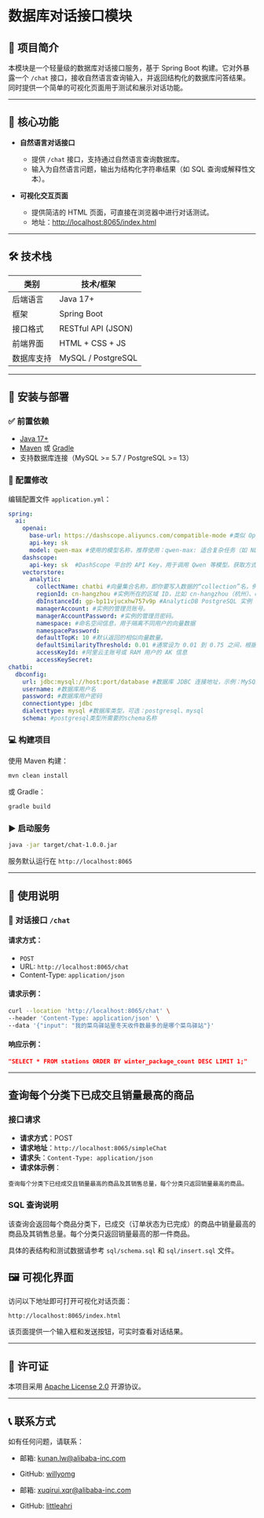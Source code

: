 # 数据库对话接口模块

## 📌 项目简介

本模块是一个轻量级的数据库对话接口服务，基于 Spring Boot 构建。它对外暴露一个 `/chat` 接口，接收自然语言查询输入，并返回结构化的数据库问答结果。同时提供一个简单的可视化页面用于测试和展示对话功能。

---

## 🧩 核心功能

- **自然语言对话接口**
    - 提供 `/chat` 接口，支持通过自然语言查询数据库。
    - 输入为自然语言问题，输出为结构化字符串结果（如 SQL 查询或解释性文本）。

- **可视化交互页面**
    - 提供简洁的 HTML 页面，可直接在浏览器中进行对话测试。
    - 地址：[http://localhost:8065/index.html](http://localhost:8065/index.html)

---

## 🛠 技术栈

| 类别       | 技术/框架             |
|------------|------------------------|
| 后端语言   | Java 17+               |
| 框架       | Spring Boot            |
| 接口格式   | RESTful API (JSON)     |
| 前端界面   | HTML + CSS + JS        |
| 数据库支持 | MySQL / PostgreSQL     |

---

## 🚀 安装与部署

### ✅ 前置依赖

- [Java 17+](https://www.oracle.com/java/technologies/javase-jdk17-downloads.html)
- [Maven](https://maven.apache.org/) 或 [Gradle](https://gradle.org/)
- 支持数据库连接（MySQL >= 5.7 / PostgreSQL >= 13）

### 🔧 配置修改

编辑配置文件 `application.yml`：

```yaml
spring:
  ai:
    openai:
      base-url: https://dashscope.aliyuncs.com/compatible-mode #类似 OpenAI 接口风格的兼容地址，这里指向的是阿里云 DashScope 的兼容接口。
      api-key: sk
      model: qwen-max #使用的模型名称，推荐使用：qwen-max: 适合复杂任务（如 NL2SQL）qwen-plus: 平衡性能与成本
    dashscope:
      api-key: sk  #DashScope 平台的 API Key，用于调用 Qwen 等模型。获取方式：登录 DashScope 控制台 → 查看或创建 API Key。
    vectorstore:
      analytic:
        collectName: chatbi #向量集合名称，即你要写入数据的“collection”名，例如 chatbi
        regionId: cn-hangzhou #实例所在的区域 ID，比如 cn-hangzhou（杭州）、cn-beijing（北京）等。
        dbInstanceId: gp-bp11vjucxhw757v9p #AnalyticDB PostgreSQL 实例 ID，例如 gp-bp11vjucxhw757v9p
        managerAccount: #实例的管理员账号。
        managerAccountPassword: #实例的管理员密码。
        namespace: #命名空间信息，用于隔离不同用户的向量数据
        namespacePassword:
        defaultTopK: 10 #默认返回的相似向量数量。
        defaultSimilarityThreshold: 0.01 #通常设为 0.01 到 0.75 之间，根据实际效果调整。
        accessKeyId: #阿里云主账号或 RAM 用户的 AK 信息
        accessKeySecret:
chatbi:
  dbconfig:
    url: jdbc:mysql://host:port/database #数据库 JDBC 连接地址，示例：MySQL: jdbc:mysql://host:port/databasePostgreSQL: jdbc:postgresql://host:port/database
    username: #数据库用户名
    password: #数据库用户密码
    connectiontype: jdbc
    dialecttype: mysql #数据库类型，可选：postgresql、mysql
    schema: #postgresql类型所需要的schema名称
```

### 💻 构建项目

使用 Maven 构建：

```bash
mvn clean install
```

或 Gradle：

```bash
gradle build
```

### ▶️ 启动服务

```bash
java -jar target/chat-1.0.0.jar
```

服务默认运行在 `http://localhost:8065`

---

## 🧪 使用说明

### 💬 对话接口 `/chat`

#### 请求方式：
- `POST`
- URL: `http://localhost:8065/chat`
- Content-Type: `application/json`

#### 请求示例：

```bash
curl --location 'http://localhost:8065/chat' \
--header 'Content-Type: application/json' \
--data '{"input": "我的菜鸟驿站里冬天收件数最多的是哪个菜鸟驿站"}'
```

#### 响应示例：

```json
"SELECT * FROM stations ORDER BY winter_package_count DESC LIMIT 1;"
```

---


## 查询每个分类下已成交且销量最高的商品

### 接口请求

- **请求方式**：POST
- **请求地址**：`http://localhost:8065/simpleChat`
- **请求头**：`Content-Type: application/json`
- **请求体示例**：

```
查询每个分类下已经成交且销量最高的商品及其销售总量，每个分类只返回销量最高的商品。
```

### SQL 查询说明

该查询会返回每个商品分类下，已成交（订单状态为已完成）的商品中销量最高的商品及其销售总量。每个分类只返回销量最高的那一件商品。

具体的表结构和测试数据请参考 `sql/schema.sql` 和 `sql/insert.sql` 文件。


## 🖼 可视化界面

访问以下地址即可打开可视化对话页面：

```
http://localhost:8065/index.html
```

该页面提供一个输入框和发送按钮，可实时查看对话结果。

---

## 📄 许可证

本项目采用 [Apache License 2.0](https://www.apache.org/licenses/LICENSE-2.0) 开源协议。

---

## 📞 联系方式

如有任何问题，请联系：
- 邮箱: kunan.lw@alibaba-inc.com
- GitHub: [willyomg](https://github.com/willyomg)

- 邮箱: xuqirui.xqr@alibaba-inc.com
- GitHub: [littleahri](https://github.com/littleahri)

